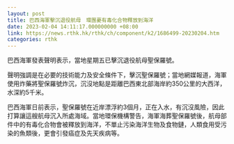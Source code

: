 ```yaml
---
layout: post
title: 巴西海軍擊沉退役航母　環團憂有毒化合物釋放到海洋
date: 2023-02-04 14:11:17.000000000 +08:00
link: https://news.rthk.hk/rthk/ch/component/k2/1686499-20230204.htm
categories: rthk
---
```


巴西海軍發表聲明表示，當地星期五已擊沉退役航母聖保羅號。

聲明強調是在必要的技術能力及安全條件下，擊沉聖保羅號；當地網媒報道，海軍使用炸藥將聖保羅號炸沉，沉沒地點是距離巴西東北部海岸約350公里的大西洋，水深約5千米。 

巴西海軍日前表示，聖保羅號在近岸漂浮約3個月，正在入水，有沉沒風險，因此打算讓這艘航母沉入所處海域。當地環保機構警告，海軍海葬聖保羅號後，航母部件中的有毒化合物會被釋放到海洋，不單止污染海洋生物及食物鏈，人類食用受污染的魚類後，更會引發癌症及先天疾病等。
